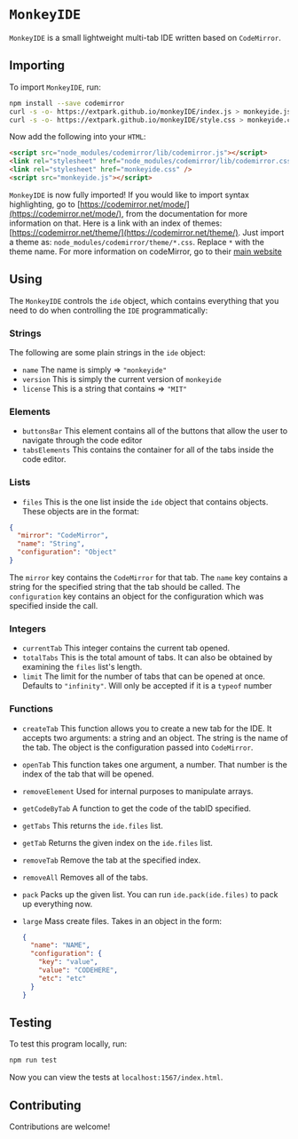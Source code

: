 # `MonkeyIDE`

`MonkeyIDE` is a small lightweight multi-tab IDE written based on `CodeMirror`.

## Importing

To import `MonkeyIDE`, run:

```sh
npm install --save codemirror
curl -s -o- https://extpark.github.io/monkeyIDE/index.js > monkeyide.js
curl -s -o- https://extpark.github.io/monkeyIDE/style.css > monkeyide.css
```

Now add the following into your `HTML`:

```html
<script src="node_modules/codemirror/lib/codemirror.js"></script>
<link rel="stylesheet" href="node_modules/codemirror/lib/codemirror.css" />
<link rel="stylesheet" href="monkeyide.css" />
<script src="monkeyide.js"></script>
```

`MonkeyIDE` is now fully imported! If you would like to import syntax highlighting, go to [https://codemirror.net/mode/](https://codemirror.net/mode/), from the documentation for more information on that. Here is a link with an index of themes: [https://codemirror.net/theme/](https://codemirror.net/theme/). Just import a theme as: `node_modules/codemirror/theme/*.css`. Replace `*` with the theme name. For more information on codeMirror, go to their [main website](https://codemirror.net/)

## Using

The `MonkeyIDE` controls the `ide` object, which contains everything that you need to do when controlling the `IDE` programmatically:

### Strings

The following are some plain strings in the `ide` object:

- `name`
  The name is simply => `"monkeyide"`
- `version`
  This is simply the current version of `monkeyide`
- `license`
  This is a string that contains => `"MIT"`

### Elements

- `buttonsBar`
  This element contains all of the buttons that allow the user to navigate through the code editor
- `tabsElements`
  This contains the container for all of the tabs inside the code editor.

### Lists

- `files`
  This is the one list inside the `ide` object that contains objects. These objects are in the format:

```json
{
  "mirror": "CodeMirror",
  "name": "String",
  "configuration": "Object"
}
```

The `mirror` key contains the `CodeMirror` for that tab. The `name` key contains a string for the specified string that the tab should be called. The `configuration` key contains an object for the configuration which was specified inside the call.

### Integers

- `currentTab`
  This integer contains the current tab opened.
- `totalTabs`
  This is the total amount of tabs. It can also be obtained by examining the `files` list's length.
- `limit`
  The limit for the number of tabs that can be opened at once. Defaults to `"infinity"`. Will only be accepted if it is a `typeof` number

### Functions

- `createTab`
  This function allows you to create a new tab for the IDE. It accepts two arguments: a string and an object. The string is the name of the tab. The object is the configuration passed into `CodeMirror`.
- `openTab`
  This function takes one argument, a number. That number is the index of the tab that will be opened.
- `removeElement`
  Used for internal purposes to manipulate arrays.
- `getCodeByTab`
  A function to get the code of the tabID specified.
- `getTabs`
  This returns the `ide.files` list.
- `getTab`
  Returns the given index on the `ide.files` list.
- `removeTab`
  Remove the tab at the specified index.
- `removeAll`
  Removes all of the tabs.
- `pack`
  Packs up the given list. You can run `ide.pack(ide.files)` to pack up everything now.
- `large`
  Mass create files. Takes in an object in the form:

  ```json
  {
    "name": "NAME",
    "configuration": {
      "key": "value",
      "value": "CODEHERE",
      "etc": "etc"
    }
  }
  ```

## Testing

To test this program locally, run:

```sh
npm run test
```

Now you can view the tests at `localhost:1567/index.html`.

## Contributing

Contributions are welcome!
